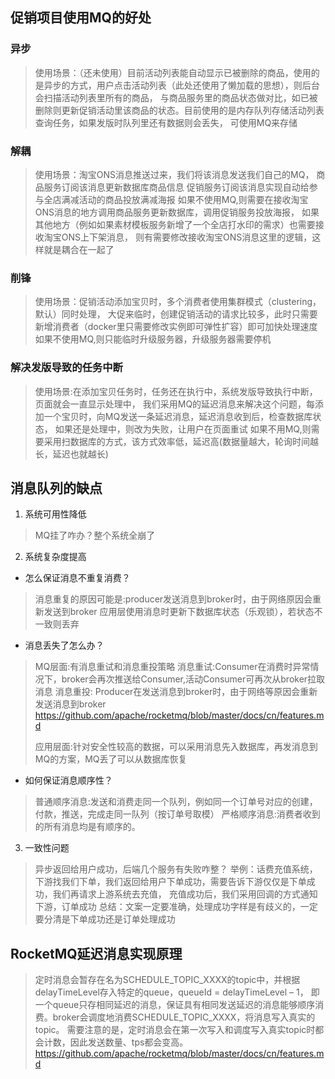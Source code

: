 ## 促销项目使用MQ的好处
###  异步
> 使用场景：（还未使用）目前活动列表能自动显示已被删除的商品，使用的是异步的方式，用户点击活动列表（此处还使用了懒加载的思想），则后台会扫描活动列表里所有的商品，
>与商品服务里的商品状态做对比，如已被删除则更新促销活动里该商品的状态。目前使用的是内存队列存储活动列表查询任务，如果发版时队列里还有数据则会丢失，
>可使用MQ来存储
###  解耦
> 使用场景：淘宝ONS消息推送过来，我们将该消息发送我们自己的MQ，
>商品服务订阅该消息更新数据库商品信息
>促销服务订阅该消息实现自动给参与全店满减活动的商品投放满减海报
>如果不使用MQ,则需要在接收淘宝ONS消息的地方调用商品服务更新数据库，调用促销服务投放海报，
>如果其他地方（例如如果素材模板服务新增了一个全店打水印的需求）也需要接收淘宝ONS上下架消息，
>则有需要修改接收淘宝ONS消息这里的逻辑，这样就是耦合在一起了
###  削锋
> 使用场景：促销活动添加宝贝时，多个消费者使用集群模式（clustering，默认）同时处理，
>大促来临时，创建促销活动的请求比较多，此时只需要新增消费者（docker里只需要修改实例即可弹性扩容）即可加快处理速度
>如果不使用MQ,则只能临时升级服务器，升级服务器需要停机

### 解决发版导致的任务中断
> 使用场景:在添加宝贝任务时，任务还在执行中，系统发版导致执行中断，页面就会一直显示处理中，
> 我们采用MQ的延迟消息来解决这个问题，每添加一个宝贝时，向MQ发送一条延迟消息，延迟消息收到后，检查数据库状态，
> 如果还是处理中，则改为失败，让用户在页面重试
> 如果不用MQ,则需要采用扫数据库的方式，该方式效率低，延迟高(数据量越大，轮询时间越长，延迟也就越长)

## 消息队列的缺点
1. 系统可用性降低 
> MQ挂了咋办？整个系统全崩了
2. 系统复杂度提高
- 怎么保证消息不重复消费？
> 消息重复的原因可能是:producer发送消息到broker时，由于网络原因会重新发送到broker
> 应用层使用消息时更新下数据库状态（乐观锁），若状态不一致则丢弃
- 消息丢失了怎么办？
> MQ层面:有消息重试和消息重投策略
>消息重试:Consumer在消费时异常情况下，broker会再次推送给Consumer,活动Consumer可再次从broker拉取消息
>消息重投: Producer在发送消息到broker时，由于网络等原因会重新发送消息到broker
> https://github.com/apache/rocketmq/blob/master/docs/cn/features.md
>
> 应用层面:针对安全性较高的数据，可以采用消息先入数据库，再发消息到MQ的方案，MQ丢了可以从数据库恢复
- 如何保证消息顺序性？
> 普通顺序消息:发送和消费走同一个队列，例如同一个订单号对应的创建，付款，推送，完成走同一队列（按订单号取模）
> 严格顺序消息:消费者收到的所有消息均是有顺序的。
3. 一致性问题
> 异步返回给用户成功，后端几个服务有失败咋整？
>举例：话费充值系统，下游找我们下单，我们返回给用户下单成功，需要告诉下游仅仅是下单成功，我们再请求上游系统去充值，
>充值成功后，我们采用回调的方式通知下游，订单成功
>总结：文案一定要准确，处理成功字样是有歧义的，一定要分清是下单成功还是订单处理成功

## RocketMQ延迟消息实现原理
> 定时消息会暂存在名为SCHEDULE_TOPIC_XXXX的topic中，并根据delayTimeLevel存入特定的queue，queueId = delayTimeLevel – 1，
>即一个queue只存相同延迟的消息，保证具有相同发送延迟的消息能够顺序消费。broker会调度地消费SCHEDULE_TOPIC_XXXX，将消息写入真实的topic。
> 需要注意的是，定时消息会在第一次写入和调度写入真实topic时都会计数，因此发送数量、tps都会变高。
> https://github.com/apache/rocketmq/blob/master/docs/cn/features.md
